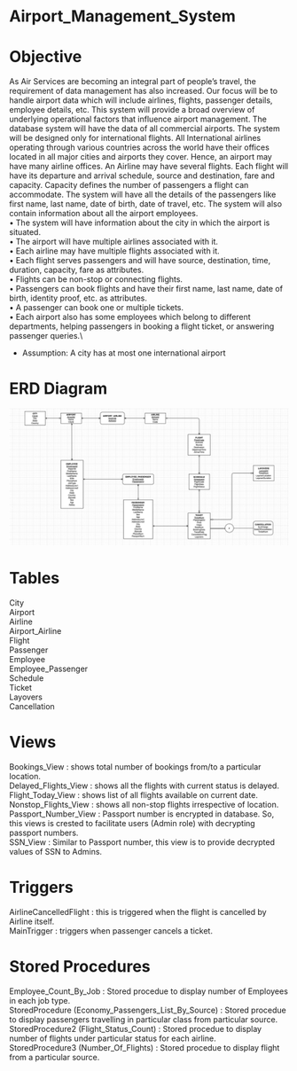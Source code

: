 # Airport_Management_System

# Objective
As Air Services are becoming an integral part of people’s travel, the requirement of data management has also increased. Our focus will be to handle airport data which will include airlines, flights, passenger details, employee details, etc. This system will provide a broad overview of underlying operational factors that influence airport management. The database system will have the data of all commercial airports. The system will be designed only for international flights. All International airlines operating through various countries across the world have their offices located in all major cities and airports they cover. Hence, an airport may have many airline offices. An Airline may have several flights. Each flight will have its departure and arrival schedule, source and destination, fare and capacity. Capacity defines the number of passengers a flight can accommodate. The system will have all the details of the passengers like first name, last name, date of birth, date of travel, etc. The system will also contain information about all the airport employees.\
• The system will have information about the city in which the airport is situated.\
• The airport will have multiple airlines associated with it.\
• Each airline may have multiple flights associated with it.\
• Each flight serves passengers and will have source, destination, time, duration, capacity, fare as attributes.\
• Flights can be non-stop or connecting flights.\
• Passengers can book flights and have their first name, last name, date of birth, identity proof, etc. as attributes.\
• A passenger can book one or multiple tickets.\
• Each airport also has some employees which belong to different departments, helping passengers in booking a flight ticket, or answering passenger queries.\ 
* Assumption: A city has at most one international airport

# ERD Diagram
![ERD Diagram](https://github.com/urvashijain18/Airport_Management_System/blob/master/ERD.png?raw=true)

# Tables
City\
Airport\
Airline\
Airport_Airline\
Flight\
Passenger\
Employee\
Employee_Passenger\
Schedule\
Ticket\
Layovers\
Cancellation

# Views
Bookings_View : shows total number of bookings from/to a particular location.\
Delayed_Flights_View : shows all the flights with current status is delayed.\
Flight_Today_View : shows list of all flights available on current date.\
Nonstop_Flights_View : shows all non-stop flights irrespective of location.\
Passport_Number_View : Passport number is encrypted in database. So, this views is crested to facilitate users (Admin role) with decrypting passport numbers.\
SSN_View : Similar to Passport number, this view is to provide decrypted values of SSN to Admins.

# Triggers
AirlineCancelledFlight : this is triggered when the flight is cancelled by Airline itself.\
MainTrigger : triggers when passenger cancels a ticket.

# Stored Procedures
Employee_Count_By_Job : Stored procedue to display number of Employees in each job type.\
StoredProcedure (Economy_Passengers_List_By_Source) : Stored procedue to display passengers travelling in particular class from particular source.\
StoredProcedure2 (Flight_Status_Count) : Stored procedue to display number of flights under particular status for each airline.\
StoredProcedure3 (Number_Of_Flights) : Stored procedue to display flight from a particular source.
